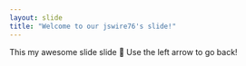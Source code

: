 ```yaml
---
layout: slide
title: "Welcome to our jswire76's slide!"
---
```

This my awesome slide slide :tada:
Use the left arrow to go back!
